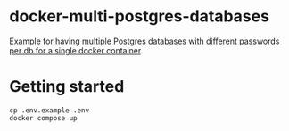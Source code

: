 # docker-multi-postgres-databases

Example for having [multiple Postgres databases with different passwords per db for a single docker container](https://www.amarjanica.com/docker-multiple-postgres-databases).

# Getting started
```
cp .env.example .env
docker compose up
```

